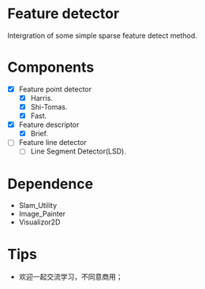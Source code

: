 # Feature detector
Intergration of some simple sparse feature detect method.

# Components
- [x] Feature point detector
    - [x] Harris.
    - [x] Shi-Tomas.
    - [x] Fast.
- [x] Feature descriptor
    - [x] Brief.
- [ ] Feature line detector
    - [ ] Line Segment Detector(LSD).

# Dependence
- Slam_Utility
- Image_Painter
- Visualizor2D

# Tips
- 欢迎一起交流学习，不同意商用；
